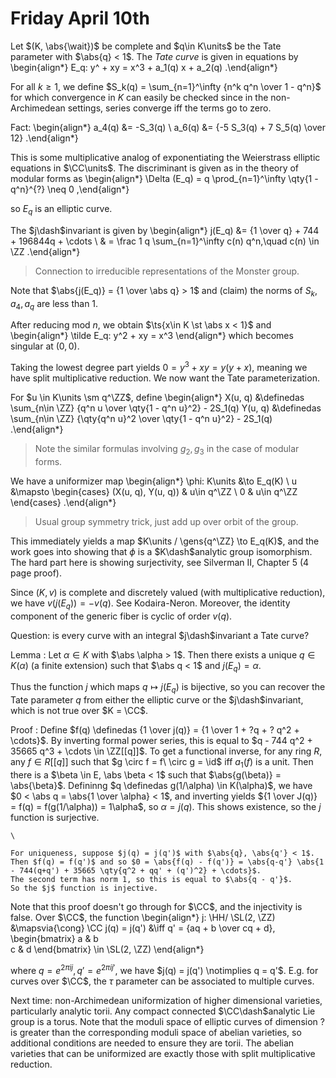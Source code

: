 # Friday April 10th

Let $(K, \abs{\wait})$ be complete and $q\in K\units$ be the Tate parameter with $\abs{q} < 1$.
The *Tate curve* is given in equations by
\begin{align*}
E_q: y^ + xy = x^3 + a_1(q) x + a_2(q)
.\end{align*}

For all $k\geq 1$, we define $S_k(q) = \sum_{n=1}^\infty {n^k q^n \over 1 - q^n}$ for which convergence in $K$ can easily be checked since in the non-Archimedean settings, series converge iff the terms go to zero.

Fact:
\begin{align*}
a_4(q) &= -S_3(q) \\
a_6(q) &= {-5 S_3(q) + 7 S_5(q) \over 12}
.\end{align*}

This is some multiplicative analog of exponentiating the Weierstrass elliptic equations in $\CC\units$.
The discriminant is given as in the theory of modular forms as
\begin{align*}
\Delta (E_q) = q \prod_{n=1}^\infty \qty{1 - q^n}^{?} \neq 0
,\end{align*}

so $E_q$ is an elliptic curve.

The $j\dash$invariant is given by
\begin{align*}
j(E_q) &= {1 \over q} + 744 +  196844q + \cdots \\
& = \frac 1 q \sum_{n=1}^\infty c(n) q^n,\quad c(n) \in \ZZ
.\end{align*}

> Connection to irreducible representations of the Monster group.

Note that $\abs{j(E_q)} = {1 \over \abs q} > 1$ and (claim) the norms of $S_k, a_4, a_q$ are less than 1.

After reducing mod $n$, we obtain $\ts{x\in K \st \abs x < 1}$ and
\begin{align*}
\tilde E_q:  y^2 + xy = x^3
\end{align*}
which becomes singular at $(0, 0)$.

Taking the lowest degree part yields $0 = y^3 + xy = y(y+x)$, meaning we have split multiplicative reduction.
We now want the Tate parameterization.

For $u \in K\units \sm q^\ZZ$, define
\begin{align*}
X(u, q) &\definedas \sum_{n\in \ZZ} {q^n u \over \qty{1 - q^n u}^2} - 2S_1(q)
Y(u, q) &\definedas \sum_{n\in \ZZ} {\qty{q^n u}^2 \over \qty{1 - q^n u}^2} - 2S_1(q)
.\end{align*}

> Note the similar formulas involving $g_2, g_3$ in the case of modular forms.

We have a uniformizer map
\begin{align*}
\phi: K\units &\to E_q(K) \\
u &\mapsto
\begin{cases}
(X(u, q), Y(u, q)) & u\in q^\ZZ \\
0 & u\in q^\ZZ
\end{cases}
.\end{align*}

> Usual group symmetry trick, just add up over orbit of the group.

This immediately yields a map $K\units / \gens{q^\ZZ} \to E_q(K)$, and the work goes into showing that $\phi$ is a $K\dash$analytic group isomorphism.
The hard part here is showing surjectivity, see Silverman II, Chapter 5 (4 page proof).

Since $(K, v)$ is complete and discretely valued (with multiplicative reduction), we have $v(j(E_q)) = -v(q)$.
See Kodaira-Neron.
Moreover, the identity component of the generic fiber is cyclic of order $v(q)$.

Question: is every curve with an integral $j\dash$invariant a Tate curve?

Lemma
:   Let $\alpha \in K$ with $\abs \alpha > 1$.
    Then there exists a unique $q \in K(\alpha)$ (a finite extension) such that $\abs q < 1$ and $j(E_q) = \alpha$.

Thus the function $j$ which maps $q \mapsto j(E_q)$ is bijective, so you can recover the Tate parameter $q$ from either the elliptic curve or the $j\dash$invariant, which is not true over $K = \CC$.

Proof
:   Define $f(q) \definedas {1 \over j(q)} = {1 \over 1 + ?q + ? q^2 + \cdots}$.
    By inverting formal power series, this is equal to $q - 744 q^2 + 35665 q^3 + \cdots \in \ZZ[[q]]$.
    To get a functional inverse, for any ring $R$, any  $f\in R[[q]]$ such that $g \circ f = f\ \circ g = \id$ iff $a_1(f)$ is a unit.
    Then there is a $\beta \in E, \abs \beta < 1$ such that $\abs{g(\beta)} = \abs{\beta}$.
    Defininng $q \definedas g(1/\alpha) \in K(\alpha)$, we have $0 < \abs q = \abs{1 \over \alpha} < 1$, and inverting yields ${1 \over J(q)} = f(q) = f(g(1/\alpha)) = 1\alpha$, so $\alpha = j(q)$.
    This shows existence, so the $j$ function is surjective.

    \

    For uniqueness, suppose $j(q) = j(q')$ with $\abs{q}, \abs{q'} < 1$.
    Then $f(q) = f(q')$ and so $0 = \abs{f(q) - f(q')} = \abs{q-q'} \abs{1 - 744(q+q') + 35665 \qty{q^2 + qq' + (q')^2} + \cdots}$.
    The second term has norm 1, so this is equal to $\abs{q - q'}$.
    So the $j$ function is injective.

Note that this proof doesn't go through for $\CC$, and the injectivity is false.
Over $\CC$, the function
\begin{align*}
j: \HH/ \SL(2, \ZZ) &\mapsvia{\cong} \CC
j(q) = j(q') &\iff q' = {aq + b \over cq + d},
\begin{bmatrix}
a & b \
c & d
\end{bmatrix}
\in \SL(2, \ZZ)
\end{align*}

where $q = e^{2\pi i j}, q' = e^{2\pi i j'}$, we have $j(q) = j(q') \notimplies q = q'$.
E.g. for curves over $\CC$, the $\tau$ parameter can be associated to multiple curves.

Next time: non-Archimedean uniformization of higher dimensional varieties, particularly analytic torii.
Any compact connected $\CC\dash$analytic Lie group is a torus.
Note that the moduli space of elliptic curves of dimension ? is greater than the corresponding moduli space of abelian varieties, so additional conditions are needed to ensure they are torii.
The abelian varieties that can be uniformized are exactly those with split multiplicative reduction.

